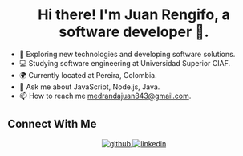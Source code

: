 <h1 align="center">Hi there! I'm Juan Rengifo, a software developer 🤩.</h1>

- 🧐 Exploring new technologies and developing software solutions.
- 💻 Studying software engineering at Universidad Superior CIAF.
- 🌍 Currently located at Pereira, Colombia.
- 💬 Ask me about JavaScript, Node.js, Java.
- 📫 How to reach me medrandajuan843@gmail.com.

## Connect With Me

<div align="center">
  <a href="https://github.com/juanrdeveloper" target="_blank">
  <img src=https://img.shields.io/badge/github-%2324292e.svg?&style=for-the-badge&logo=github&logoColor=white alt=github style="margin-bottom: 5px;" />
  </a>
  <a href="https://www.linkedin.com/in/juanrengifo" target="_blank">
  <img src=https://img.shields.io/badge/linkedin-%231E77B5.svg?&style=for-the-badge&logo=linkedin&logoColor=white alt=linkedin style="margin-bottom: 5px;" />
  </a>
</div>
